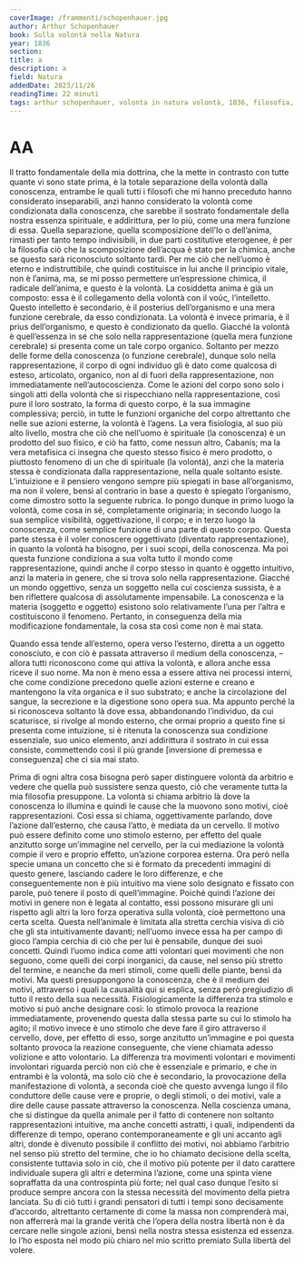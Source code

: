 ```yaml
---
coverImage: /frammenti/schopenhauer.jpg
author: Arthur Schopenhauer
book: Sulla volontà nella Natura 
year: 1836
section: 
title: a
description: a
field: Natura
addedDate: 2023/11/26
readingTime: 22 minuti
tags: arthur schopenhauer, volonta in natura volontà, 1836, filosofia, metafisica, germania
---
```


# AA

Il tratto fondamentale della mia dottrina, che la mette in contrasto con tutte quante vi sono state prima, è la totale separazione della volontà dalla conoscenza, entrambe le quali tutti i filosofi che mi hanno preceduto hanno considerato inseparabili, anzi hanno considerato la volontà come condizionata dalla conoscenza, che sarebbe il sostrato fondamentale della nostra essenza spirituale, e addirittura, per lo più, come una mera funzione di essa. Quella separazione, quella scomposizione dell’Io o dell’anima, rimasti per tanto tempo indivisibili, in due parti costitutive eterogenee, è per la filosofia ciò che la scomposizione dell’acqua è stato per la chimica, anche se questo sarà riconosciuto soltanto tardi. Per me ciò che nell’uomo è eterno e indistruttibile, che quindi costituisce in lui anche il principio vitale, non è l’anima, ma, se mi posso permettere un’espressione chimica, il radicale dell’anima, e questo è la volontà. La cosiddetta anima è già un composto: essa è il collegamento della volontà con il νοῦς, l’intelletto. Questo intelletto è secondario, è il posterius dell’organismo e una mera funzione cerebrale, da esso condizionata. La volontà è invece primaria, è il prius dell’organismo, e questo è condizionato da quello. Giacché la volontà è quell’essenza in sé che solo nella rappresentazione (quella mera funzione cerebrale) si presenta come un tale corpo organico. Soltanto per mezzo delle forme della conoscenza (o funzione cerebrale), dunque solo nella rappresentazione, il corpo di ogni individuo gli è dato come qualcosa di esteso, articolato, organico, non al di fuori della rappresentazione, non immediatamente nell’autocoscienza. Come le azioni del corpo sono solo i singoli atti della volontà che si rispecchiano nella rappresentazione, così pure il loro sostrato, la forma di questo corpo, è la sua immagine complessiva; perciò, in tutte le funzioni organiche del corpo altrettanto che nelle sue azioni esterne, la volontà è l’agens. La vera fisiologia, al suo più alto livello, mostra che ciò che nell’uomo è spirituale (la conoscenza) è un prodotto del suo fisico, e ciò ha fatto, come nessun altro, Cabanis; ma la vera metafisica ci insegna che questo stesso fisico è mero prodotto, o piuttosto fenomeno di un che di spirituale (la volontà), anzi che la materia stessa è condizionata dalla rappresentazione, nella quale soltanto esiste. L’intuizione e il pensiero vengono sempre più spiegati in base all’organismo, ma non il volere, bensì al contrario in base a questo è spiegato l’organismo, come dimostro sotto la seguente rubrica. Io pongo dunque in primo luogo la volontà, come cosa in sé, completamente originaria; in secondo luogo la sua semplice visibilità, oggettivazione, il corpo; e in terzo luogo la conoscenza, come semplice funzione di una parte di questo corpo. Questa parte stessa è il voler conoscere oggettivato (diventato rappresentazione), in quanto la volontà ha bisogno, per i suoi scopi, della conoscenza. Ma poi questa funzione condiziona a sua volta tutto il mondo come rappresentazione, quindi anche il corpo stesso in quanto è oggetto intuitivo, anzi la materia in genere, che si trova solo nella rappresentazione. Giacché un mondo oggettivo, senza un soggetto nella cui coscienza sussista, è a ben riflettere qualcosa di assolutamente impensabile. La conoscenza e la materia (soggetto e oggetto) esistono solo relativamente l’una per l’altra e costituiscono il fenomeno. Pertanto, in conseguenza della mia modificazione fondamentale, la cosa sta così come non è mai stata.

Quando essa tende all’esterno, opera verso l’esterno, diretta a un oggetto conosciuto, e con ciò è passata attraverso il medium della conoscenza, – allora tutti riconoscono come qui attiva la volontà, e allora anche essa riceve il suo nome. Ma non è meno essa a essere attiva nei processi interni, che come condizione precedono quelle azioni esterne e creano e mantengono la vita organica e il suo substrato; e anche la circolazione del sangue, la secrezione e la digestione sono opera sua. Ma appunto perché la si riconosceva soltanto là dove essa, abbandonando l’individuo, da cui scaturisce, si rivolge al mondo esterno, che ormai proprio a questo fine si presenta come intuizione, si è ritenuta la conoscenza sua condizione essenziale, suo unico elemento, anzi addirittura il sostrato in cui essa consiste, commettendo così il più grande  [inversione di premessa e conseguenza] che ci sia mai stato.

Prima di ogni altra cosa bisogna però saper distinguere volontà da arbitrio e vedere che quella può sussistere senza questo, ciò che veramente tutta la mia filosofia presuppone. La volontà si chiama arbitrio là dove la conoscenza lo illumina e quindi le cause che la muovono sono motivi, cioè rappresentazioni. Così essa si chiama, oggettivamente parlando, dove l’azione dall’esterno, che causa l’atto, è mediata da un cervello. Il motivo può essere definito come uno stimolo esterno, per effetto del quale anzitutto sorge un’immagine nel cervello, per la cui mediazione la volontà compie il vero e proprio effetto, un’azione corporea esterna. Ora però nella specie umana un concetto che si è formato da precedenti immagini di questo genere, lasciando cadere le loro differenze, e che conseguentemente non è più intuitivo ma viene solo designato e fissato con parole, può tenere il posto di quell’immagine. Poiché quindi l’azione dei motivi in genere non è legata al contatto, essi possono misurare gli uni rispetto agli altri la loro forza operativa sulla volontà, cioè permettono una certa scelta. Questa nell’animale è limitata alla stretta cerchia visiva di ciò che gli sta intuitivamente davanti; nell’uomo invece essa ha per campo di gioco l’ampia cerchia di ciò che per lui è pensabile, dunque dei suoi concetti. Quindi l’uomo indica come atti volontari quei movimenti che non seguono, come quelli dei corpi inorganici, da cause, nel senso più stretto del termine, e neanche da meri stimoli, come quelli delle piante, bensì da motivi. Ma questi presuppongono la conoscenza, che è il medium dei motivi, attraverso i quali la causalità qui si esplica, senza però pregiudizio di tutto il resto della sua necessità. Fisiologicamente la differenza tra stimolo e motivo si può anche designare così: lo stimolo provoca la reazione immediatamente, provenendo questa dalla stessa parte su cui lo stimolo ha agito; il motivo invece è uno stimolo che deve fare il giro attraverso il cervello, dove, per effetto di esso, sorge anzitutto un’immagine e poi questa soltanto provoca la reazione conseguente, che viene chiamata adesso volizione e atto volontario. La differenza tra movimenti volontari e movimenti involontari riguarda perciò non ciò che è essenziale e primario, e che in entrambi è la volontà, ma solo ciò che è secondario, la provocazione della manifestazione di volontà, a seconda cioè che questo avvenga lungo il filo conduttore delle cause vere e proprie, o degli stimoli, o dei motivi, vale a dire delle cause passate attraverso la conoscenza. Nella coscienza umana, che si distingue da quella animale per il fatto di contenere non soltanto rappresentazioni intuitive, ma anche concetti astratti, i quali, indipendenti da differenze di tempo, operano contemporaneamente e gli uni accanto agli altri, donde è divenuto possibile il conflitto dei motivi, noi abbiamo l’arbitrio nel senso più stretto del termine, che io ho chiamato decisione della scelta, consistente tuttavia solo in ciò, che il motivo più potente per il dato carattere individuale supera gli altri e determina l’azione, come una spinta viene sopraffatta da una controspinta più forte; nel qual caso dunque l’esito si produce sempre ancora con la stessa necessità del movimento della pietra lanciata. Su di ciò tutti i grandi pensatori di tutti i tempi sono decisamente d’accordo, altrettanto certamente di come la massa non comprenderà mai, non afferrerà mai la grande verità che l’opera della nostra libertà non è da cercare nelle singole azioni, bensì nella nostra stessa esistenza ed essenza. Io l’ho esposta nel modo più chiaro nel mio scritto premiato Sulla libertà del volere.
